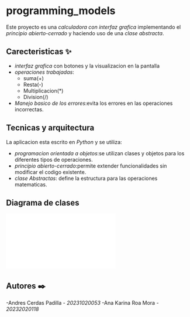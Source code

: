 # programming_models

Este proyecto es una *calculadora con interfaz grafica* implementando el *principio abierto-cerrado* y haciendo uso de una *clase abstracta*.

## Carecteristicas ✨

- *interfaz grafica* con botones y la visualizacion en la pantalla
- *operaciones trabajadas*:
    - suma(+)
    - Resta(-)
    - Multiplicacion(*)
    - Division(/)
- *Manejo basico de los errores*:evita los errores en las operaciones incorrectas.

## Tecnicas y arquitectura

La aplicacion esta escrito en *Python* y se utiliza:
- *programacion orientada a objetos*:se utilizan clases y objetos para los diferentes tipos de operaciones.
- *principio abierto-cerrado*:permite extender funcionalidades sin modificar el codigo existente.
- *clase Abstractas*: define la estructura para las operaciones matematicas.

## Diagrama de clases

![diagrama de clases](programming_models.pdf)

## Autores ✒️

-Andres Cerdas Padilla - *20231020053*
-Ana Karina Roa Mora - *20232020118*